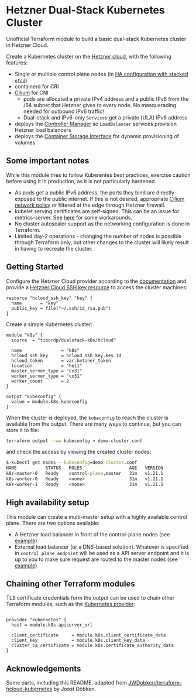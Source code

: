 # Hetzner Dual-Stack Kubernetes Cluster

Unofficial Terraform module to build a basic dual-stack Kubernetes cluster in Hetzner Cloud.

Create a Kubernetes cluster on the [Hetzner cloud](https://registry.terraform.io/providers/hetznercloud/hcloud/latest/docs), with the following features:

- Single or multiple control plane nodes (in [HA configuration with stacked `etcd`](https://kubernetes.io/docs/setup/production-environment/tools/kubeadm/high-availability/))
- containerd for CRI
- [Cilium](https://cilium.io/) for CNI
  - pods are allocated a private IPv4 address and a public IPv6 from the /64 subnet that Hetzner gives to every node. No masquerading needed for outbound IPv6 traffic!
  - Dual-stack and IPv6-only `Service`s get a private (ULA) IPv6 address
- deploys the [Controller Manager](https://github.com/hetznercloud/hcloud-cloud-controller-manager) so `LoadBalancer` services provision Hetzner load balancers
- deploys the [Container Storage Interface](https://github.com/hetznercloud/csi-driver) for dynamic provisioning of volumes

## Some important notes

While this module tries to follow Kuberentes best practices, exercise caution before using it in production, as it is not particularly hardened.

- As pods get a public IPv6 address, the ports they bind are directly exposed to the public internet. If this is not desired, appropriate [Cilium network policy](https://docs.cilium.io/en/v1.10.0-rc1/policy/) or filtered at the edge through Hetzner firewall.
- kubelet serving certificates are self-signed. This can be an issue for metrics-server. See [here](https://kubernetes.io/docs/tasks/administer-cluster/kubeadm/kubeadm-certs/#kubelet-serving-certs) for some workarounds.
- No cluster autoscaler support as the networking configuration is done in Terraform.
- Limited day-2 operations - changing the number of nodes is possible through Terraform only, but other changes to the cluster will likely result in having to recreate the cluster.

## Getting Started

Configure the Hetzner Cloud provider according to the [documentation](https://registry.terraform.io/providers/hetznercloud/hcloud/latest/docs) and provide a [Hetzner Cloud SSH key resource](https://registry.terraform.io/providers/hetznercloud/hcloud/latest/docs/resources/ssh_key) to access the cluster machines:

```hcl
resource "hcloud_ssh_key" "key" {
  name       = "key"
  public_key = file("~/.ssh/id_rsa.pub")
}
```

Create a simple Kubernetes cluster:

```hcl
module "k8s" {
  source  = "tibordp/dualstack-k8s/hcloud"

  name               = "k8s"
  hcloud_ssh_key     = hcloud_ssh_key.key.id
  hcloud_token       = var.hetzner_token
  location           = "hel1"
  master_server_type = "cx31"
  worker_server_type = "cx31"
  worker_count       = 2
}

output "kubeconfig" {
  value = module.k8s.kubeconfig
}
```

When the cluster is deployed, the `kubeconfig` to reach the cluster is available from the output. There are many ways to continue, but you can store it to file:

```cmd
terraform output -raw kubeconfig > demo-cluster.conf
```

and check the access by viewing the created cluster nodes:

```cmd
$ kubectl get nodes --kubeconfig=demo-cluster.conf
NAME           STATUS   ROLES                  AGE   VERSION
k8s-master-0   Ready    control-plane,master   31m   v1.21.1
k8s-worker-0   Ready    <none>                 31m   v1.21.1
k8s-worker-1   Ready    <none>                 31m   v1.21.1
```

## High availability setup

This module can create a multi-master setup with a highly available control plane. There are two options available:

- A Hetzner load balancer in front of the control-plane nodes (see [example](./examples/ha_load_balancer.tf))
- External load balancer (or a DNS-based solution). Whatever is specified in `control_plane_endpoint` will be used as a API server endpoint and it is up to you to make sure request are routed to the master nodes  (see [example](./examples/ha_dns_name.tf))

## Chaining other Terraform modules

TLS certificate credentials form the output can be used to chain other Terraform modules, such as the [Kubernetes provider](https://registry.terraform.io/providers/hashicorp/kubernetes/latest/docs):

```hcl

provider "kubernetes" {
  host = module.k8s.apiserver_url

  client_certificate     = module.k8s.client_certificate_data
  client_key             = module.k8s.client_key_data
  cluster_ca_certificate = module.k8s.certificate_authority_data
}
```

## Acknowledgements 

Some parts, including this README, adapted from [JWDobken/terraform-hcloud-kubernetes](https://github.com/JWDobken/terraform-hcloud-kubernetes) by Joost Döbken.